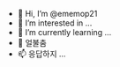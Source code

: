 - 👋 Hi, I’m @ememop21
- 👀 I’m interested in ...
- 🌱 I’m currently learning ...
- 💞️  얼불춤 
- 📫 응답하지 ...

<!---
ememop21/ememop21 is a ✨ special ✨ repository because its `README.md` (this file) appears on your GitHub profile.
You can click the Preview link to take a look at your changes.
--->
